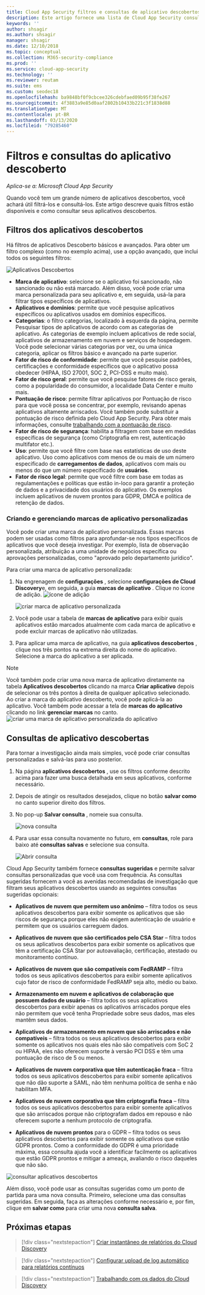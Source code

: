 ```yaml
---
title: Cloud App Security filtros e consultas de aplicativo descobertos
description: Este artigo fornece uma lista de Cloud App Security consultas e filtros de aplicativo descobertos e explica como trabalhar com eles.
keywords: ''
author: shsagir
ms.author: shsagir
manager: shsagir
ms.date: 12/10/2018
ms.topic: conceptual
ms.collection: M365-security-compliance
ms.prod: ''
ms.service: cloud-app-security
ms.technology: ''
ms.reviewer: reutam
ms.suite: ems
ms.custom: seodec18
ms.openlocfilehash: ba9848bf0f9cbcee326cdebfaed09b95f38fe267
ms.sourcegitcommit: 4f3883a9e85d0aaf2802b10433b221c3f1838d88
ms.translationtype: MT
ms.contentlocale: pt-BR
ms.lasthandoff: 03/13/2020
ms.locfileid: "79285460"
---
```

# <a name="discovered-app-filters-and-queries"></a>Filtros e consultas do aplicativo descoberto

*Aplica-se a: Microsoft Cloud App Security*

Quando você tem um grande número de aplicativos descobertos, você achará útil filtrá-los e consultá-los. Este artigo descreve quais filtros estão disponíveis e como consultar seus aplicativos descobertos.

## <a name="discovered-app-filters"></a>Filtros dos aplicativos descobertos

Há filtros de aplicativos Descoberto básicos e avançados. Para obter um filtro complexo (como no exemplo acima), use a opção avançado, que inclui todos os seguintes filtros:

![Aplicativos Descobertos](media/discovered-apps.png)

- **Marca de aplicativo**: selecione se o aplicativo foi sancionado, não sancionado ou não está marcado. Além disso, você pode criar uma marca personalizada para seu aplicativo e, em seguida, usá-la para filtrar tipos específicos de aplicativos.
- **Aplicativos e domínios**: permite que você pesquise aplicativos específicos ou aplicativos usados em domínios específicos.
- **Categorias**: o filtro categorias, localizado à esquerda da página, permite Pesquisar tipos de aplicativos de acordo com as categorias de aplicativo. As categorias de exemplo incluem aplicativos de rede social, aplicativos de armazenamento em nuvem e serviços de hospedagem. Você pode selecionar várias categorias por vez, ou uma única categoria, aplicar os filtros básico e avançado na parte superior.
- **Fator de risco de conformidade**: permite que você pesquise padrões, certificações e conformidade específicos que o aplicativo possa obedecer (HIPAA, ISO 27001, SOC 2, PCI-DSS e muito mais).
- **Fator de risco geral**: permite que você pesquise fatores de risco gerais, como a popularidade do consumidor, a localidade Data Center e muito mais.
- **Pontuação de risco**: permite filtrar aplicativos por Pontuação de risco para que você possa se concentrar, por exemplo, revisando apenas aplicativos altamente arriscados. Você também pode substituir a pontuação de risco definida pelo Cloud App Security. Para obter mais informações, consulte [trabalhando com a pontuação de risco](risk-score.md).
- **Fator de risco de segurança**: habilita a filtragem com base em medidas específicas de segurança (como Criptografia em rest, autenticação multifator etc.).
- **Uso**: permite que você filtre com base nas estatísticas de uso deste aplicativo. Uso como aplicativos com menos de ou mais de um número especificado de **carregamentos de dados**, aplicativos com mais ou menos do que um número especificado de **usuários**.
- **Fator de risco legal**: permite que você filtre com base em todas as regulamentações e políticas que estão in-loco para garantir a proteção de dados e a privacidade dos usuários do aplicativo. Os exemplos incluem aplicativos de nuvem prontos para GDPR, DMCA e política de retenção de dados.

### <a name="creating-and-managing-custom-app-tags"></a>Criando e gerenciando marcas de aplicativo personalizadas

Você pode criar uma marca de aplicativo personalizada.
Essas marcas podem ser usadas como filtros para aprofundar-se nos tipos específicos de aplicativos que você deseja investigar. Por exemplo, lista de observação personalizada, atribuição a uma unidade de negócios específica ou aprovações personalizadas, como "aprovado pelo departamento jurídico".

Para criar uma marca de aplicativo personalizada:

1. Na engrenagem de **configurações** , selecione **configurações de Cloud Discovery**e, em seguida, a guia **marcas de aplicativo** . Clique no ícone de adição. ![ícone de adição](media/plus-icon.png)

   ![criar marca de aplicativo personalizada](media/create-app-tag.png)

2. Você pode usar a tabela de **marcas de aplicativo** para exibir quais aplicativos estão marcados atualmente com cada marca de aplicativo e pode excluir marcas de aplicativo não utilizadas.

3. Para aplicar uma marca de aplicativo, na guia **aplicativos descobertos** , clique nos três pontos na extrema direita do nome do aplicativo. Selecione a marca do aplicativo a ser aplicada.

> [!NOTE]
>Você também pode criar uma nova marca de aplicativo diretamente na tabela **Aplicativos descobertos** clicando na marca **Criar aplicativo** depois de selecionar os três pontos à direita de qualquer aplicativo selecionado. Ao criar a marca do aplicativo descoberto, você pode aplicá-la ao aplicativo. Você também pode acessar a tela de **marcas do aplicativo** clicando no link **gerenciar marcas** no canto.
> ![criar uma marca de aplicativo personalizada do aplicativo](media/create-app-tag-from-app.png)

## <a name="discovered-app-queries"></a>Consultas de aplicativo descobertas

Para tornar a investigação ainda mais simples, você pode criar consultas personalizadas e salvá-las para uso posterior.

1. Na página **aplicativos descobertos** , use os filtros conforme descrito acima para fazer uma busca detalhada em seus aplicativos, conforme necessário.

2. Depois de atingir os resultados desejados, clique no botão **salvar como** no canto superior direito dos filtros.

3. No pop-up **Salvar consulta** , nomeie sua consulta.

    ![nova consulta](media/new-query.png)

4. Para usar essa consulta novamente no futuro, em **consultas**, role para baixo até **consultas salvas** e selecione sua consulta.

    ![Abrir consulta](media/discovered-app-query.png)

Cloud App Security também fornece **consultas sugeridas** e permite salvar consultas personalizadas que você usa com frequência. As consultas sugeridas fornecem a você as avenidas recomendadas de investigação que filtram seus aplicativos descobertos usando as seguintes consultas sugeridas opcionais:

- **Aplicativos de nuvem que permitem uso anônimo** – filtra todos os seus aplicativos descobertos para exibir somente os aplicativos que são riscos de segurança porque eles não exigem autenticação de usuário e permitem que os usuários carreguem dados.

- **Aplicativos de nuvem que são certificados pelo CSA Star** – filtra todos os seus aplicativos descobertos para exibir somente os aplicativos que têm a certificação CSA Star por autoavaliação, certificação, atestado ou monitoramento contínuo.

- **Aplicativos de nuvem que são compatíveis com FedRAMP** – filtra todos os seus aplicativos descobertos para exibir somente aplicativos cujo fator de risco de conformidade FedRAMP seja alto, médio ou baixo.

- **Armazenamento em nuvem e aplicativos de colaboração que possuem dados de usuário** – filtra todos os seus aplicativos descobertos para exibir apenas os aplicativos arriscados porque eles não permitem que você tenha Propriedade sobre seus dados, mas eles mantêm seus dados.

- **Aplicativos de armazenamento em nuvem que são arriscados e não compatíveis** – filtra todos os seus aplicativos descobertos para exibir somente os aplicativos nos quais eles não são compatíveis com SoC 2 ou HIPAA, eles não oferecem suporte à versão PCI DSS e têm uma pontuação de risco de 5 ou menos.

- **Aplicativos de nuvem corporativa que têm autenticação fraca** – filtra todos os seus aplicativos descobertos para exibir somente aplicativos que não dão suporte a SAML, não têm nenhuma política de senha e não habilitam MFA.

- **Aplicativos de nuvem corporativa que têm criptografia fraca** – filtra todos os seus aplicativos descobertos para exibir somente aplicativos que são arriscados porque não criptografam dados em repouso e não oferecem suporte a nenhum protocolo de criptografia.

- **Aplicativos de nuvem prontos** para o GDPR – filtra todos os seus aplicativos descobertos para exibir somente os aplicativos que estão GDPR prontos. Como a conformidade do GDPR é uma prioridade máxima, essa consulta ajuda você a identificar facilmente os aplicativos que estão GDPR prontos e mitigar a ameaça, avaliando o risco daqueles que não são.

![consultar aplicativos descobertos](media/queries-discovered-apps.png)

Além disso, você pode usar as consultas sugeridas como um ponto de partida para uma nova consulta. Primeiro, selecione uma das consultas sugeridas. Em seguida, faça as alterações conforme necessário e, por fim, clique em **salvar como** para criar uma nova **consulta salva**.

## <a name="next-steps"></a>Próximas etapas

> [!div class="nextstepaction"]
> [Criar instantâneo de relatórios do Cloud Discovery](create-snapshot-cloud-discovery-reports.md)

> [!div class="nextstepaction"]
> [Configurar upload de log automático para relatórios contínuos](configure-automatic-log-upload-for-continuous-reports.md)

> [!div class="nextstepaction"]
> [Trabalhando com os dados do Cloud Discovery](working-with-cloud-discovery-data.md)
